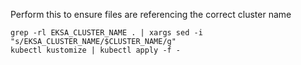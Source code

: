 Perform this to ensure files are referencing the correct cluster name
```
grep -rl EKSA_CLUSTER_NAME . | xargs sed -i "s/EKSA_CLUSTER_NAME/$CLUSTER_NAME/g"
kubectl kustomize | kubectl apply -f -
```
